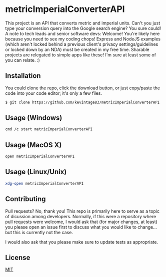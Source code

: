 # metricImperialConverterAPI
This project is an API that converts metric and imperial units. Can't you just type your conversion query into the Google search engine? You sure could! A note to tech leads and senior software devs: Welcome! You're likely here because you need to see my coding chops! Express and NodeJS examples (which aren't locked behind a previous client's privacy settings/guidelines or locked down by an NDA) must be created in my free time. Sharable projects are relegated to simple apps like these! I'm sure at least some of you can relate. :)

## Installation
You could clone the repo, click the download button, or just copy/paste the code into your code editor; it's only a few files. 

```bash
$ git clone https://github.com/kevintage83/metricImperialConverterAPI
```

## Usage (Windows)
```bash
cmd /c start metricImperialConverterAPI
```

## Usage (MacOS X)
```bash
open metricImperialConverterAPI
```

## Usage (Linux/Unix)
```bash
xdg-open metricImperialConverterAPI
```

## Contributing
Pull requests? No, thank you! This repo is primarily here to serve as a topic of dicussion among developers. Normally, if this were a repository where pull requests were welcome, I would ask that (for major changes, at least) you please open an issue first to discuss what you would like to change... but this is currently not the case.

I would also ask that you please make sure to update tests as appropriate.

## License
[MIT](https://choosealicense.com/licenses/mit/)
